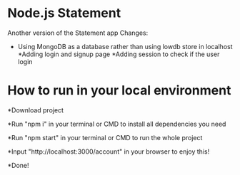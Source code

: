 # Node.js Statement
Another version of the Statement app
Changes:
* Using MongoDB as a database rather than  using lowdb store in localhost
*Adding login and signup page
*Adding session to check if the user login     

  


# How to run in your local environment  
*Download project  

*Run "npm i" in your terminal or CMD to install all dependencies you need  

*Run "npm start" in your terminal or CMD to run the whole project  

*Input "http://localhost:3000/account" in your browser to enjoy this!  

*Done!

